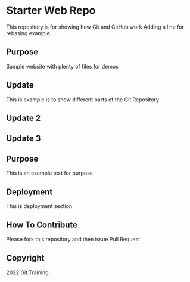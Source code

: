 # Starter Web Repo

This repository is for showing how Git and GitHub work
Adding a line for rebasing example.

## Purpose

Sample website with plenty of files for demos

## Update

This is example is to show different parts of the Git Repository

## Update 2

## Update 3

## Purpose

This is an example text for purpose

## Deployment

This is deployment section

## How To Contribute

Please fork this repository and then issue Pull Request

## Copyright

2022 Git.Training.